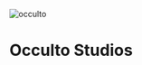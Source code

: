 ![occulto](https://github.com/user-attachments/assets/4104c8b1-1533-46ca-a568-b5b0f3fb2b2d)
# Occulto Studios
